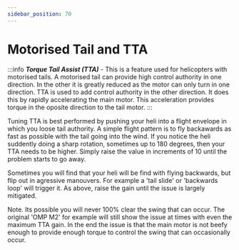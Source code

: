 ```yaml
---
sidebar_position: 70
---
```


# Motorised Tail and TTA

:::info
***Torque Tail Assist (TTA)*** - This is a feature used for helicopters with motorised tails. A motorised tail can provide high control authority in one direction. In the other it is greatly reduced as the motor can only turn in one direction. TTA is used to add control authority in the other direction. It does this by rapidly accelerating the main motor. This acceleration provides torque in the oposite direction to the tail motor. 
:::

Tuning TTA is best performed by pushing your heli into a flight envelope in which you loose tail authority.   A simple flight pattern is to fly backawards as fast as possible with the tail going into the wind.   If you notice the heli suddently doing a sharp rotation, sometimes up to 180 degrees, then your TTA needs to be higher.  Simply raise the value in increments of 10 until the problem starts to go away.

Sometimes you will find that your heli will be find with flying backwards, but flip out in agressive manouvers.   For example a 'tail slide' or 'backwards loop' will trigger it.  As above, raise the gain until the issue is largely mitigated.

Note.  Its possible you will never 100% clear the swing that can occur.  The original 'OMP M2' for example will still show the issue at times with even the maximum TTA gain.   In the end the issue is that the main motor is not beefy enough to provide enough torque to control the swing that can occasionally occur.
